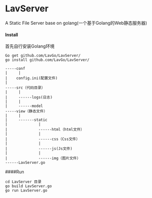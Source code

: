 # LavServer
A Static File Server base on golang(一个基于Golang的Web静态服务器)

#### Install
首先自行安装Golang环境
```
Go get github.com/LavGo/LavServer/
go install github.com/LavGo/LavServer/
```

```
-----conf
|     |
|    config.ini(配置文件)
|
-----src（代码目录）
|     | 
|     ------logs(日志)
|     |
|     ------model
-----view（静态文件）
|     |
|     -------static
|              |
|              ------html（html文件）
|              |
|              ------css（Css文件）
|              |
|              ------js(Js文件)
|              |
|              ------img（图片文件）
------LavServer.go

```

####Run
```
cd LavServer 目录
go build LavServer.go
go run LavServer.go
```
